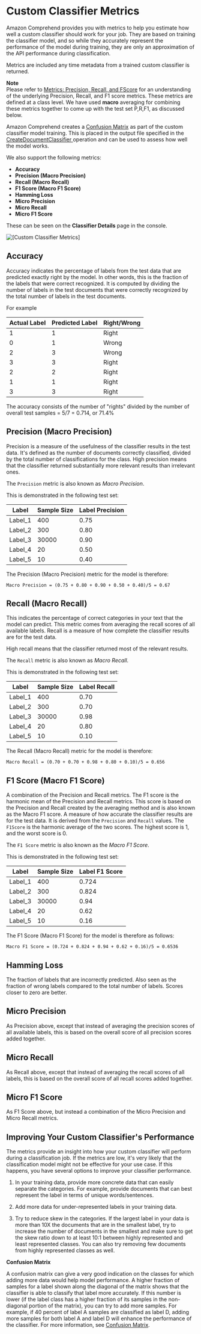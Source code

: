 # Custom Classifier Metrics<a name="cer-doc-class"></a>

Amazon Comprehend provides you with metrics to help you estimate how well a custom classifier should work for your job\. They are based on training the classifier model, and so while they accurately represent the performance of the model during training, they are only an approximation of the API performance during classification\. 

Metrics are included any time metadata from a trained custom classifier is returned\. 

**Note**  
Please refer to [Metrics: Precision, Recall, and FScore](https://scikit-learn.org/stable/modules/generated/sklearn.metrics.precision_recall_fscore_support.html) for an understanding of the underlying Precision, Recall, and F1 score metrics\. These metrics are defined at a class level\. We have used **macro** averaging for combining these metrics together to come up with the test set P,R,F1, as discussed below\.

Amazon Comprehend creates a [Confusion Matrix](conf-matrix.md) as part of the custom classifier model training\. This is placed in the output file specified in the [ CreateDocumentClassifier ](API_CreateDocumentClassifier.md) operation and can be used to assess how well the model works\.

We also support the following metrics: 
+ **Accuracy**
+ **Precision \(Macro Precision\)**
+ **Recall \(Macro Recall\)**
+ **F1 Score \(Macro F1 Score\)**
+ **Hamming Loss**
+ **Micro Precision**
+ **Micro Recall**
+ **Micro F1 Score**



These can be seen on the **Classifier Details** page in the console\.

![\[Custom Classifier Metrics\]](http://docs.aws.amazon.com/comprehend/latest/dg/images/classifierperformance.png)

## Accuracy<a name="class-accuracy-metric"></a>

Accuracy indicates the percentage of labels from the test data that are predicted exactly right by the model\. In other words, this is the fraction of the labels that were correct recognized\. It is computed by dividing the number of labels in the test documents that were correctly recognized by the total number of labels in the test documents\.

For example


| Actual Label | Predicted Label | Right/Wrong | 
| --- | --- | --- | 
|  1  |  1  |  Right  | 
|  0  |  1  |  Wrong  | 
|  2  |  3  |  Wrong  | 
|  3  |  3  |  Right  | 
|  2  |  2  |  Right  | 
|  1  |  1  |  Right  | 
|  3  |  3  |  Right  | 

The accuracy consists of the number of "rights" divided by the number of overall test samples = 5/7 = 0\.714, or 71\.4%

## Precision \(Macro Precision\)<a name="class-macroprecision-metric"></a>

Precision is a measure of the usefulness of the classifier results in the test data\. It's defined as the number of documents correctly classified, divided by the total number of classifications for the class\. High precision means that the classifier returned substantially more relevant results than irrelevant ones\. 

The `Precision` metric is also known as *Macro Precision*\. 

This is demonstrated in the following test set:


| Label | Sample Size | Label Precision | 
| --- | --- | --- | 
|  Label\_1  |  400  |  0\.75  | 
|  Label\_2  |  300  |  0\.80  | 
|  Label\_3  |  30000  |  0\.90  | 
|  Label\_4  |  20  |  0\.50  | 
|  Label\_5  |  10  |  0\.40  | 

The Precision \(Macro Precision\) metric for the model is therefore:

```
Macro Precision = (0.75 + 0.80 + 0.90 + 0.50 + 0.40)/5 = 0.67
```

## Recall \(Macro Recall\)<a name="class-macrorecall-metric"></a>

This indicates the percentage of correct categories in your text that the model can predict\. This metric comes from averaging the recall scores of all available labels\. Recall is a measure of how complete the classifier results are for the test data\. 

High recall means that the classifier returned most of the relevant results\. 

The `Recall` metric is also known as *Macro Recall*\.

This is demonstrated in the following test set:


| Label | Sample Size | Label Recall | 
| --- | --- | --- | 
|  Label\_1  |  400  |  0\.70  | 
|  Label\_2  |  300  |  0\.70  | 
|  Label\_3  |  30000  |  0\.98  | 
|  Label\_4  |  20  |  0\.80  | 
|  Label\_5  |  10  |  0\.10  | 

The Recall \(Macro Recall\) metric for the model is therefore:

```
Macro Recall = (0.70 + 0.70 + 0.98 + 0.80 + 0.10)/5 = 0.656
```

## F1 Score \(Macro F1 Score\)<a name="class-macrof1score-metric"></a>

 A combination of the Precision and Recall metrics\. The F1 score is the harmonic mean of the Precision and Recall metrics\. This score is based on the Precision and Recall created by the averaging method and is also known as the Macro F1 score\. A measure of how accurate the classifier results are for the test data\. It is derived from the `Precision` and `Recall` values\. The `F1Score` is the harmonic average of the two scores\. The highest score is 1, and the worst score is 0\. 

The `F1 Score` metric is also known as the *Macro F1 Score*\.

This is demonstrated in the following test set:


| Label | Sample Size | Label F1 Score | 
| --- | --- | --- | 
|  Label\_1  |  400  |  0\.724  | 
|  Label\_2  |  300  |  0\.824  | 
|  Label\_3  |  30000  |  0\.94  | 
|  Label\_4  |  20  |  0\.62  | 
|  Label\_5  |  10  |  0\.16  | 

The F1 Score \(Macro F1 Score\) for the model is therefore as follows:

```
Macro F1 Score = (0.724 + 0.824 + 0.94 + 0.62 + 0.16)/5 = 0.6536
```

## Hamming Loss<a name="class-hammingloss-metric"></a>

The fraction of labels that are incorrectly predicted\. Also seen as the fraction of wrong labels compared to the total number of labels\. Scores closer to zero are better\.

## Micro Precision<a name="class-microprecision-metric"></a>

As Precision above, except that instead of averaging the precision scores of all available labels, this is based on the overall score of all precision scores added together\.

## Micro Recall<a name="class-microrecall-metric"></a>

As Recall above, except that instead of averaging the recall scores of all labels, this is based on the overall score of all recall scores added together\.

## Micro F1 Score<a name="class-microf1score-metric"></a>

As F1 Score above, but instead a combination of the Micro Precision and Micro Recall metrics\.

## Improving Your Custom Classifier's Performance<a name="improving-metrics-doc"></a>

The metrics provide an insight into how your custom classifier will perform during a classification job\. If the metrics are low, it's very likely that the classification model might not be effective for your use case\. If this happens, you have several options to improve your classifier performance\.

1. In your training data, provide more concrete data that can easily separate the categories\. For example, provide documents that can best represent the label in terms of unique words/sentences\. 

1. Add more data for under\-represented labels in your training data\.

1. Try to reduce skew in the categories\. If the largest label in your data is more than 10X the documents that are in the smallest label, try to increase the number of documents in the smallest and make sure to get the skew ratio down to at least 10:1 between highly represented and least represented classes\. You can also try removing few documents from highly represented classes as well\.

**Confusion Matrix**

A confusion matrix can give a very good indication on the classes for which adding more data would help model performance\. A higher fraction of samples for a label shown along the diagonal of the matrix shows that the classifier is able to classify that label more accurately\. If this number is lower \(if the label class has a higher fraction of its samples in the non\-diagonal portion of the matrix\), you can try to add more samples\. For example, if 40 percent of label A samples are classified as label D, adding more samples for both label A and label D will enhance the performance of the classifier\. For more information, see [Confusion Matrix](conf-matrix.md)\.